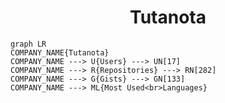 <h1 align="center">Tutanota</h1>

```mermaid
graph LR
COMPANY_NAME{Tutanota}
COMPANY_NAME ---> U{Users} ---> UN[17]
COMPANY_NAME ---> R{Repositories} ---> RN[282]
COMPANY_NAME ---> G{Gists} ---> GN[133]
COMPANY_NAME ---> ML{Most Used<br>Languages}
```

